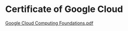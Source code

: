 # Certificate of Google Cloud
[Google Cloud Computing Foundations.pdf](https://github.com/user-attachments/files/18802231/Google.Cloud.Computing.Foundations.pdf)
